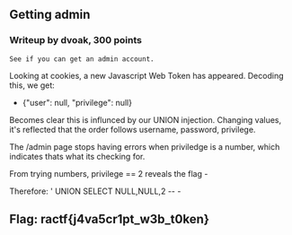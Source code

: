 ## Getting admin

### Writeup by dvoak, 300 points

`See if you can get an admin account.`

Looking at cookies, a new Javascript Web Token has appeared.
Decoding this, we get:

-	{"user": null, "privilege": null}

Becomes clear this is influnced by our UNION injection.
Changing values, it's reflected that the order follows username, password, privilege.

The /admin page stops having errors when priviledge is a number, which indicates thats what its checking for.


From trying numbers, privilege == 2 reveals the flag -

Therefore: ' UNION SELECT NULL,NULL,2 -- -

## Flag: ractf{j4va5cr1pt_w3b_t0ken}


